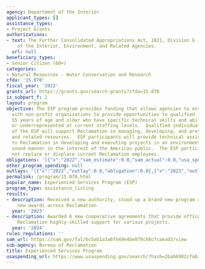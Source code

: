 ```yaml
---
agency: Department of the Interior
applicant_types: []
assistance_types:
- Project Grants
authorizations:
- text: The Further Consolidated Appropriations Act, 2021, Division G - Department
    of the Interior, Environment, and Related Agencies.
  url: null
beneficiary_types:
- Senior Citizen (60+)
categories:
- Natural Resources - Water Conservation and Research
cfda: '15.070'
fiscal_year: '2022'
grants_url: https://grants.gov/search-grants?cfda=15.070
is_subpart_f: 1
layout: program
objective: The ESP program provides funding that allows agencies to enter into agreements
  with non-profit organizations to provide opportunities to qualified individuals
  55 years of age and older who have specific technical skills and abilities not available
  or underrepresented at current staffing levels.  Qualified individuals who are part
  of the ESP will support Reclamation in managing, developing, and protecting water
  and related resources.  ESP participants will provide technical assistance and support
  to Reclamation in developing and executing projects in an environmentally and economically
  sound manner in the interest of the American public.  The ESP participants will
  not replace or displace current Reclamation employees.
obligations: '[{"x":"2022","sam_estimate":0.0,"sam_actual":0.0,"usa_spending_actual":0.0},{"x":"2023","sam_estimate":0.0,"sam_actual":1335034.0,"usa_spending_actual":1335033.93},{"x":"2024","sam_estimate":713000.0,"sam_actual":0.0,"usa_spending_actual":1428396.68}]'
other_program_spending: null
outlays: '[{"x":"2022","outlay":0.0,"obligation":0.0},{"x":"2023","outlay":530791.95,"obligation":1522801.89},{"x":"2024","outlay":40001.4,"obligation":1240628.72}]'
permalink: /program/15.070.html
popular_name: Experienced Services Program (ESP)
program_type: assistance_listing
results:
- description: Received a new authority, stood up a brand new program and made 11
    new awards across Reclamation
  year: '2023'
- description: Awarded 6 new cooperative agreements that provide offices throughout
    Reclamation highly-skilled support for various projects.
  year: '2024'
rules_regulations: ''
sam_url: https://sam.gov/fal/bc5ab1a3a6f649e4be879c60c7caead3/view
sub-agency: Bureau of Reclamation
title: Experienced Services Program
usaspending_url: https://www.usaspending.gov/search/?hash=2bab6982cfa63ec9fb91c17538a9bf56
---
```

